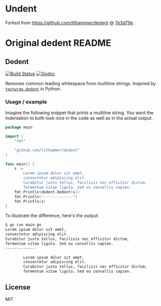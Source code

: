 # Undent

Forked from https://github.com/lithammer/dedent @ [7e3d79e](https://github.com/lithammer/dedent/commit/7e3d79e648caab3890b9963de01848bbe69c58e2) .

# Original dedent README

## Dedent

[![Build Status](https://github.com/lithammer/dedent/workflows/Go/badge.svg)](https://github.com/lithammer/dedent/actions)
[![Godoc](https://img.shields.io/badge/godoc-reference-blue.svg?style=flat)](https://godoc.org/github.com/lithammer/dedent)

Removes common leading whitespace from multiline strings. Inspired by [`textwrap.dedent`](https://docs.python.org/3/library/textwrap.html#textwrap.dedent) in Python.

### Usage / example

Imagine the following snippet that prints a multiline string. You want the indentation to both look nice in the code as well as in the actual output.

```go
package main

import (
	"fmt"

	"github.com/lithammer/dedent"
)

func main() {
	s := `
		Lorem ipsum dolor sit amet,
		consectetur adipiscing elit.
		Curabitur justo tellus, facilisis nec efficitur dictum,
		fermentum vitae ligula. Sed eu convallis sapien.`
	fmt.Println(dedent.Dedent(s))
	fmt.Println("-------------")
	fmt.Println(s)
}
```

To illustrate the difference, here's the output:


```bash
$ go run main.go
Lorem ipsum dolor sit amet,
consectetur adipiscing elit.
Curabitur justo tellus, facilisis nec efficitur dictum,
fermentum vitae ligula. Sed eu convallis sapien.
-------------

		Lorem ipsum dolor sit amet,
		consectetur adipiscing elit.
		Curabitur justo tellus, facilisis nec efficitur dictum,
		fermentum vitae ligula. Sed eu convallis sapien.
```

## License

MIT
